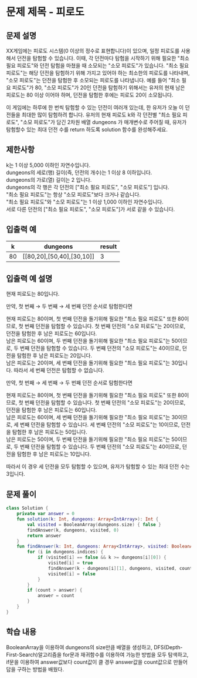 # 문제 제목 - 피로도
## 문제 설명
XX게임에는 피로도 시스템(0 이상의 정수로 표현합니다)이 있으며, 일정 피로도를 사용해서 던전을 탐험할 수 있습니다. 이때, 각 던전마다 탐험을 시작하기 위해 필요한 "최소 필요 피로도"와 던전 탐험을 마쳤을 때 소모되는 "소모 피로도"가 있습니다. "최소 필요 피로도"는 해당 던전을 탐험하기 위해 가지고 있어야 하는 최소한의 피로도를 나타내며, "소모 피로도"는 던전을 탐험한 후 소모되는 피로도를 나타냅니다. 예를 들어 "최소 필요 피로도"가 80, "소모 피로도"가 20인 던전을 탐험하기 위해서는 유저의 현재 남은 피로도는 80 이상 이어야 하며, 던전을 탐험한 후에는 피로도 20이 소모됩니다.

이 게임에는 하루에 한 번씩 탐험할 수 있는 던전이 여러개 있는데, 한 유저가 오늘 이 던전들을 최대한 많이 탐험하려 합니다. 유저의 현재 피로도 k와 각 던전별 "최소 필요 피로도", "소모 피로도"가 담긴 2차원 배열 dungeons 가 매개변수로 주어질 때, 유저가 탐험할수 있는 최대 던전 수를 return 하도록 solution 함수를 완성해주세요.

## 제한사항
k는 1 이상 5,000 이하인 자연수입니다.  
dungeons의 세로(행) 길이(즉, 던전의 개수)는 1 이상 8 이하입니다.  
dungeons의 가로(열) 길이는 2 입니다.  
dungeons의 각 행은 각 던전의 ["최소 필요 피로도", "소모 피로도"] 입니다.  
"최소 필요 피로도"는 항상 "소모 피로도"보다 크거나 같습니다.  
"최소 필요 피로도"와 "소모 피로도"는 1 이상 1,000 이하인 자연수입니다.  
서로 다른 던전의 ["최소 필요 피로도", "소모 피로도"]가 서로 같을 수 있습니다.  
## 입출력 예
k	| dungeons	| result
---|---|---|
80	| [[80,20],[50,40],[30,10]]	| 3
## 입출력 예 설명
현재 피로도는 80입니다.

만약, 첫 번째 → 두 번째 → 세 번째 던전 순서로 탐험한다면

현재 피로도는 80이며, 첫 번째 던전을 돌기위해 필요한 "최소 필요 피로도" 또한 80이므로, 첫 번째 던전을 탐험할 수 있습니다. 첫 번째 던전의 "소모 피로도"는 20이므로, 던전을 탐험한 후 남은 피로도는 60입니다.  
남은 피로도는 60이며, 두 번째 던전을 돌기위해 필요한 "최소 필요 피로도"는 50이므로, 두 번째 던전을 탐험할 수 있습니다. 두 번째 던전의 "소모 피로도"는 40이므로, 던전을 탐험한 후 남은 피로도는 20입니다.  
남은 피로도는 20이며, 세 번째 던전을 돌기위해 필요한 "최소 필요 피로도"는 30입니다. 따라서 세 번째 던전은 탐험할 수 없습니다.  

만약, 첫 번째 → 세 번째 → 두 번째 던전 순서로 탐험한다면  

현재 피로도는 80이며, 첫 번째 던전을 돌기위해 필요한 "최소 필요 피로도" 또한 80이므로, 첫 번째 던전을 탐험할 수 있습니다. 첫 번째 던전의 "소모 피로도"는 20이므로, 던전을 탐험한 후 남은 피로도는 60입니다.  
남은 피로도는 60이며, 세 번째 던전을 돌기위해 필요한 "최소 필요 피로도"는 30이므로, 세 번째 던전을 탐험할 수 있습니다. 세 번째 던전의 "소모 피로도"는 10이므로, 던전을 탐험한 후 남은 피로도는 50입니다.  
남은 피로도는 50이며, 두 번째 던전을 돌기위해 필요한 "최소 필요 피로도"는 50이므로, 두 번째 던전을 탐험할 수 있습니다. 두 번째 던전의 "소모 피로도"는 40이므로, 던전을 탐험한 후 남은 피로도는 10입니다.  

따라서 이 경우 세 던전을 모두 탐험할 수 있으며, 유저가 탐험할 수 있는 최대 던전 수는 3입니다.  
## 문제 풀이
``` kotlin
class Solution {
    private var answer = 0
    fun solution(k: Int, dungeons: Array<IntArray>): Int {
        val visited = BooleanArray(dungeons.size) { false }
        findAnswer(k, dungeons, visited, 0)
        return answer
    }
    fun findAnswer(k: Int, dungeons: Array<IntArray>, visited: BooleanArray, count: Int) {
        for (i in dungeons.indices) {
            if (visited[i] == false && k >= dungeons[i][0]) {
                visited[i] = true
                findAnswer(k - dungeons[i][1], dungeons, visited, count + 1)
                visited[i] = false
            }
        }
        if (count > answer) {
            answer = count
        }
    }
}
```
## 학습 내용
BooleanArray을 이용하여 dungeons의 size만큼 배열을 생성하고, DFS(Depth-First-Search)알고리즘을 for문과 재귀함수를 이용하여 가능한 방법을 모두 탐색하고, if문을 이용하여 answer값보다 count값이 클 경우 answer값을 count값으로 만들어 답을 구하는 방법을 배웠다.


